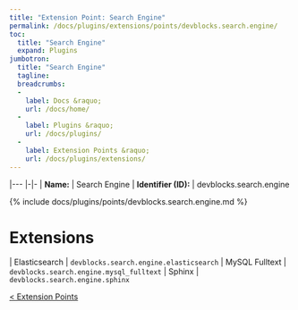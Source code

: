 ```yaml
---
title: "Extension Point: Search Engine"
permalink: /docs/plugins/extensions/points/devblocks.search.engine/
toc:
  title: "Search Engine"
  expand: Plugins
jumbotron:
  title: "Search Engine"
  tagline: 
  breadcrumbs:
  -
    label: Docs &raquo;
    url: /docs/home/
  -
    label: Plugins &raquo;
    url: /docs/plugins/
  -
    label: Extension Points &raquo;
    url: /docs/plugins/extensions/
---
```


|---
|-|-
| **Name:** | Search Engine
| **Identifier (ID):** | devblocks.search.engine

{% include docs/plugins/points/devblocks.search.engine.md %}

# Extensions

| Elasticsearch | `devblocks.search.engine.elasticsearch`
| MySQL Fulltext | `devblocks.search.engine.mysql_fulltext`
| Sphinx | `devblocks.search.engine.sphinx`

<div class="section-nav">
	<div class="left">
		<a href="/docs/plugins/extensions/#extension-points" class="prev">&lt; Extension Points</a>
	</div>
	<div class="right align-right">
	</div>
</div>
<div class="clear"></div>